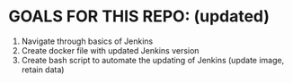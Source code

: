 # GOALS FOR THIS REPO: (updated)
1. Navigate through basics of Jenkins
2. Create docker file with updated Jenkins version
3. Create bash script to automate the updating of Jenkins (update image, retain data)